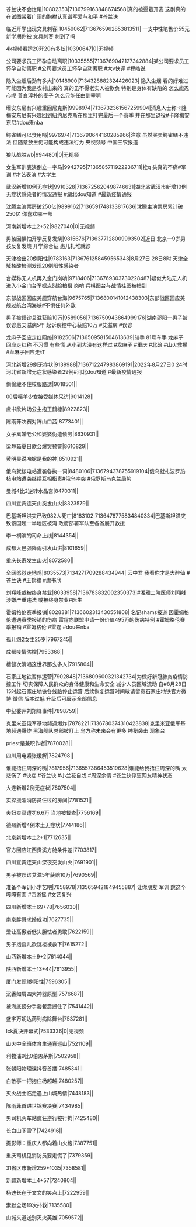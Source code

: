 苍兰诀不会烂尾|10802353|7136799163848674568|真的被逼着开麦 这剧真的在试图带着广阔的胸襟认真谱写爱与和平  #苍兰诀

临近开学出现文具刺客|10459062|7136765962853813511| 一支中性笔售价55元 新学期你被 文具刺客 刺到了吗 

4k视频看运20歼20有多炫|10390647|0|无视频

公司要求员工怀孕自动离职|10335555|7136769042127342884|某公司要求员工怀孕自动离职 #公司要求员工怀孕自动离职 #大v快评 #程皓说 

隐入尘烟后劲有多大|10148900|7134328882324426023| 隐入尘烟 看的好难过 可能因为我是农村出来的 真的见不得老实人被欺负 特别是身体有缺陷的 怎么能忍心呢 善良淳朴的麦子 怎么只能任由割宰啊 

曝安东尼有兴趣重回尼克斯|9998974|7136732361567259904|消息人士称卡隆梅安东尼有兴趣回到纽约尼克斯在那里打完最后一个赛季 并在那里退役#卡隆梅安东尼#dou来nba 

鳄雀鳝可以食用吗|9976974|7136790644160285966|注意 虽然买卖鳄雀鳝不违法 但随意放生仍可能构成违法行为  央视频号 中国三农报道 

狼队战胜wb|9944801|0|无视频

女生军训表演倒立一字马|9942795|7136585711922236711|栓q 头真的不痛#军训 #才艺表演 #大学生

武汉新增10例无症状|9910328|7136725620498746631|湖北省武汉市新增10例无症状感染者的情况通报 #湖北dou知道 #最新疫情通报

沈腾主演票房破250亿|9899162|7136591748133817636|沈腾主演票房累计破250亿 你喜欢哪一部 

河南新增本土2+52|9827040|0|无视频

男孩因惧怕开学反复发烧|9815676|7136377128009993502|近日 北京一9岁男孩反复发烧   开学综合征 患儿扎堆就诊

天津检出20例阳性|9783163|7136761258459565343|8月27日 28日8时 天津全域核酸检测发现20例阳性感染者

台媒称无人机再入金门岗哨|9718406|7136769303730228487|疑似大陆无人机进入小金门台军据点怼脸拍摄  岗哨 兵棋图台与战情挂图被拍到

东部战区回应美舰穿航台海|9675765|7136800141012438303|东部战区回应美舰过航台湾海峡#不惧任何外敌   

男子被误诊艾滋获赔10万|9589056|7136750943864999176|湖南邵阳一男子被误诊患艾滋病5年 起诉疾控中心获赔10万 #艾滋病 #误诊 

龙麻子回应走红网络|9182506|7136509581504613639|骑手 81号车手 龙麻子 回应走红称 不习惯 有些慌 从小到大没有这样过 #龙麻子 #重庆 #北碚 #山火救援 #龙麻子回应走红  

河北新增29例无症状|9139988|7136712247983869191|2022年8月27日0 24时 河北省新增无症状感染者29例#河北dou知道 #最新疫情通报

偷偷藏不住校服路透|9018501||

00后噶羊少女接受媒体采访|9014128||

虞书欣片场公主抱王鹤棣|8922823||

陈雨菲决赛对阵山口茜|8773401||

女子离婚老公和婆婆伪造债务|8630931||

梁静茹夏日歌会爆哭预警|8610829||

黄明昊说哈妮是我的神|8510921||

俄乌就核电站遭袭各执一词|8480106|7136794378755919104|俄乌就扎波罗热核电站遭袭继续互相指责#俄乌冲突 #俄罗斯乌克兰局势

曼城4比2逆转水晶宫|8470311||

四川宜宾连天山突发山火|8323579||

巴基斯坦洪灾已致982人死亡|8183102|7136478775834840334|巴基斯坦洪灾致该国超一半地区被淹 政府部署军队至各省展开救援

李一桐演的司命上线|8144354||

成都大邑强降雨引发山洪|8101659||

重庆长寿发生山火|8072580||

全网怒怼走地鸡|8035573|7134271709288434944| 云中君 我看你才是大醉仙 #苍兰诀 #王鹤棣 #虞书欣

刘翔峰或被终身禁业|8033958|7136783832002350373|#湘雅二院医师刘翔峰 涉嫌严重违法  或被终身禁业#医生 

霍姆格伦赛季报销|8028381|7136602313430551808| 名记shams报道 因霍姆格伦遭遇赛季报销的伤病 雷霆向联盟申请一份价值495万的伤病特例 #霍姆格伦赛季报销 #霍姆格伦 #雷霆 #dou来nba

孤儿怨2女主25岁|7967245||

成都疫情防控|7953368||

檀健次清唱这世界那么多人|7915804||

石家庄地铁暂停运营|7902848|7136809600321342734|为做好新冠肺炎疫情防控工作 切实保障人民群众的身体健康和生命安全 减少人员区域流动 自#8月28日15时起石家庄地铁各线路停止运营 后续恢复运营时间敬请留意石家庄地铁官方微博 微信  版本过低 升级后可展示全部信息

中纪委评刘翔峰事件|7898759||

克里米亚俄军基地频遇爆炸|7878221|7136780374310423838|克里米亚俄军基地频遇爆炸 黑海舰队总部被盯上 乌方称未来会有更多 神秘袭击  观象台 

priest是兼职作者|7870028||

四川用电紧张缓解|7824798||

谁能捂住周深的嘴|7817956|7136557386453519628|谁能给我捂住周深的嘴 太悲伤了  #诀症  #苍兰诀 #小兰花自戕 #周深余情 #苍兰诀停更网友精神状态

大连新增2例无症状|7807504||

实探援渝消防员住过的房间|7781521||

夫妇卖菜遭罚6.6万 当地被督查|7756169||

德州新增4例本土无症状|7744186||

北京新增本土2+1|7712635||

官方回应江西贵溪方舱条件差|7703817||

四川宜宾连天山深夜突发山火|7691901||

男子被误诊艾滋5年获赔10万|7690569||

准备个军训小才艺吧|7658978|7135659421849455887| 让你朋友 军训 跳这个嘎嘎有面  #西游摇 #文艺复兴

四川新增本土69+78|7656030||

南京胖哥求婚成功|7627735||

爱让高傲者低头胆怯者勇敢|7622159||

男子抱婴儿欲跳楼被救下|7615272||

山西新增本土9+2|7614044||

陕西新增本土13+44|7613955||

厦门发现1例阳性|7596305||

沉香如屑四大神器原型|7576687||

被海底捞分手套餐震撼住了|7541442||

盛宇万妮达药到病除舞台|7537281||

lck夏决开幕式|7533336|0|无视频

山火中全班体育生通宵巡山|7521109||

利物浦9比0伯恩茅斯|7502958||

张朝阳物理课抖音首播|7485341||

白敬亭一把抱住杨超越|7480257||

灭火战士临走遇上山城热情|7448183||

陈雨菲首进世锦赛决赛|7434985||

男司机火车站疯狂逆行被行拘|7425480||

长白山下雪了|7424916||

摄影师：重庆人都向着山火跑|7387751||

重庆司机见消防员要走慌了|7379359||

31省区市新增259+1035|7358581||

新疆新增本土4+57|7240804||

杨迪长在于文文的笑点上|7222959||

索默全场19次扑救|7135580||

山城夹道送别灭火英雄|7059572||

